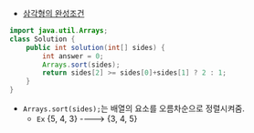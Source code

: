 - <a href="https://school.programmers.co.kr/learn/courses/30/lessons/120889">삼각형의 완성조건</a>

```java
import java.util.Arrays;
class Solution {
    public int solution(int[] sides) {
        int answer = 0;
        Arrays.sort(sides);
        return sides[2] >= sides[0]+sides[1] ? 2 : 1;
    }
}
```
- `Arrays.sort(sides);`는 배열의 요소를 오름차순으로 정렬시켜줌.
  - `Ex` {5, 4, 3} ----> {3, 4, 5} 